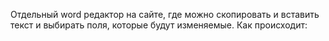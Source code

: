 Отдельный word редактор на сайте, где можно скопировать и вставить текст и выбирать поля, которые будут изменяемые. Как происходит:
